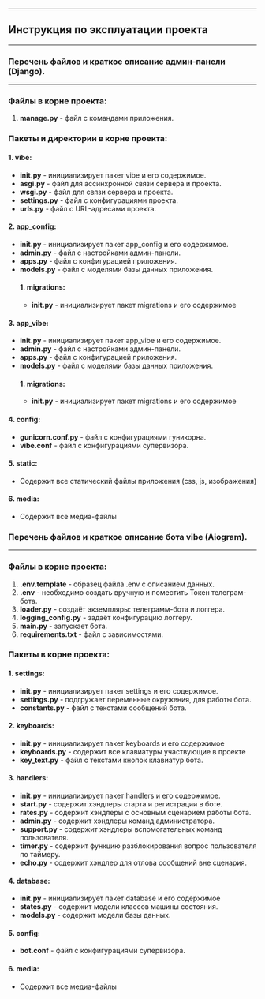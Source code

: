 ***
## Инструкция по эксплуатации проекта
***

### Перечень файлов и краткое описание админ-панели (Django).
***

### Файлы в корне проекта:

1. __manage.py__ - файл с командами приложения.

### Пакеты и директории в корне проекта:

#### 1. vibe:
* __init.py__ - инициализирует пакет vibe и его содержимое.
* __asgi.py__ - файл для ассинхронной связи сервера и проекта.
* __wsgi.py__ - файл для связи сервера и проекта.
* __settings.py__ - файл с конфигурациями проекта.
* __urls.py__ - файл с URL-адресами проекта.

#### 2. app_config:
* __init.py__ - инициализирует пакет app_config и его содержимое.
* __admin.py__ - файл с настройками админ-панели.
* __apps.py__ - файл с конфигурацией приложения.
* __models.py__ - файл с моделями базы данных приложения.
    #### 1. migrations:
    * __init.py__ - инициализирует пакет migrations и его содержимое

#### 3. app_vibe:
* __init.py__ - инициализирует пакет app_vibe и его содержимое.
* __admin.py__ - файл с настройками админ-панели.
* __apps.py__ - файл с конфигурацией приложения.
* __models.py__ - файл с моделями базы данных приложения.
    #### 1. migrations:
    * __init.py__ - инициализирует пакет migrations и его содержимое

#### 4. config:
* __gunicorn.conf.py__ - файл с конфигурациями гуникорна.
* __vibe.conf__ - файл с конфигурациями супервизора.

#### 5. static:
* Содержит все статический файлы приложения (css, js, изображения)

#### 6. media:
* Содержит все медиа-файлы

### Перечень файлов и краткое описание бота vibe (Aiogram).
***

### Файлы в корне проекта:

1. __.env.template__ - образец файла .env с описанием данных.
2. __.env__ - необходимо создать вручную и поместить Токен телеграм-бота.
3. __loader.py__ - создаёт экземпляры: телеграмм-бота и логгера.
4. __logging_config.py__ - задаёт конфигурацию логгеру.
5. __main.py__ - запускает бота.
6. __requirements.txt__ - файл с зависимостями.

### Пакеты в корне проекта:
#### 1. settings:
* __init.py__ - инициализирует пакет settings и его содержимое.
* __settings.py__ - подгружает переменные окружения, для работы бота.
* __constants.py__ - файл с текстами сообщений бота.

#### 2. keyboards:
* __init.py__ - инициализирует пакет keyboards и его содержимое
* __keyboards.py__  - содержит все клавиатуры участвующие в проекте
* __key_text.py__ - файл с текстами кнопок клавиатур бота.

#### 3. handlers:
* __init.py__ - инициализирует пакет handlers и его содержимое.
* __start.py__ - содержит хэндлеры старта и регистрации в боте.
* __rates.py__ - содержит хэндлеры с основным сценарием работы бота.
* __admin.py__ - содержит хэндлеры команд администратора.
* __support.py__ - содержит хэндлеры вспомогательных команд пользователя.
* __timer.py__ - содержит функцию разблокирования вопрос пользователя по таймеру.
* __echo.py__ - содержит хэндлер для отлова сообщений вне сценария.

#### 4. database:
* __init.py__ - инициализирует пакет database и его содержимое
* __states.py__ - содержит модели классов машины состояния.
* __models.py__ - содержит модели базы данных.

#### 5. config:
* __bot.conf__ - файл с конфигурациями супервизора.

#### 6. media:
* Содержит все медиа-файлы


